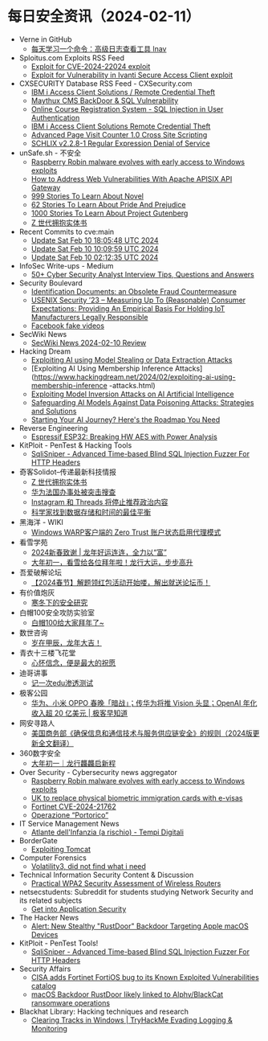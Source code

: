 # 每日安全资讯（2024-02-11）

- Verne in GitHub
  - [每天学习一个命令：高级日志查看工具 lnav](https://einverne.github.io/post/2024/02/the-logfile-navigator-lnav.html)
- Sploitus.com Exploits RSS Feed
  - [Exploit for CVE-2024-22024 exploit](https://sploitus.com/exploit?id=4A70A7E5-F9CD-531E-AF58-70E558CA81AC&utm_source=rss&utm_medium=rss)
  - [Exploit for Vulnerability in Ivanti Secure Access Client exploit](https://sploitus.com/exploit?id=B6A1740C-B8A6-563A-B6D9-0A01A9A99D3D&utm_source=rss&utm_medium=rss)
- CXSECURITY Database RSS Feed - CXSecurity.com
  - [IBM i Access Client Solutions / Remote Credential Theft](https://cxsecurity.com/issue/WLB-2024020045)
  - [Maythux CMS BackDoor & SQL Vulnerability](https://cxsecurity.com/issue/WLB-2024020044)
  - [Online Course Registration System - SQL Injection in User Authentication](https://cxsecurity.com/issue/WLB-2024020043)
  - [IBM i Access Client Solutions Remote Credential Theft](https://cxsecurity.com/issue/WLB-2024020042)
  - [Advanced Page Visit Counter 1.0 Cross Site Scripting](https://cxsecurity.com/issue/WLB-2024020041)
  - [SCHLIX v2.2.8-1 Regular Expression Denial of Service](https://cxsecurity.com/issue/WLB-2024020040)
- unSafe.sh - 不安全
  - [Raspberry Robin malware evolves with early access to Windows exploits](https://buaq.net/go-221562.html)
  - [How to Address Web Vulnerabilities With Apache APISIX API Gateway](https://buaq.net/go-221570.html)
  - [999 Stories To Learn About Novel](https://buaq.net/go-221572.html)
  - [62 Stories To Learn About Pride And Prejudice](https://buaq.net/go-221573.html)
  - [1000 Stories To Learn About Project Gutenberg](https://buaq.net/go-221571.html)
  - [Z 世代拥抱实体书](https://buaq.net/go-221558.html)
- Recent Commits to cve:main
  - [Update Sat Feb 10 18:05:48 UTC 2024](https://github.com/trickest/cve/commit/4778dc1093f1ab47d1d77cede0a86cfd680ee915)
  - [Update Sat Feb 10 10:09:59 UTC 2024](https://github.com/trickest/cve/commit/c96f7c2e75ad80b06897e694538d95b3d0b207a0)
  - [Update Sat Feb 10 02:12:35 UTC 2024](https://github.com/trickest/cve/commit/fcf4a7cfb5143e0a05300207aa46757f1d6195d7)
- InfoSec Write-ups - Medium
  - [50+ Cyber Security Analyst Interview Tips, Questions and Answers](https://infosecwriteups.com/50-cyber-security-analyst-interview-tips-questions-and-answers-6ee7824bf21c?source=rss----7b722bfd1b8d---4)
- Security Boulevard
  - [Identification Documents: an Obsolete Fraud Countermeasure](https://securityboulevard.com/2024/02/identification-documents-an-obsolete-fraud-countermeasure/)
  - [USENIX Security ’23 – Measuring Up To (Reasonable) Consumer Expectations: Providing An Empirical Basis For Holding IoT Manufacturers Legally Responsible](https://securityboulevard.com/2024/02/usenix-security-23-measuring-up-to-reasonable-consumer-expectations-providing-an-empirical-basis-for-holding-iot-manufacturers-legally-responsible/)
  - [Facebook fake videos](https://securityboulevard.com/2024/02/facebook-fake-videos/)
- SecWiki News
  - [SecWiki News 2024-02-10 Review](http://www.sec-wiki.com/?2024-02-10)
- Hacking Dream
  - [Exploiting AI using Model Stealing or Data Extraction Attacks](https://www.hackingdream.net/2024/02/exploiting-ai-using-model-stealing-data-extraction-attacks.html)
  - [Exploiting AI Using Membership Inference Attacks](https://www.hackingdream.net/2024/02/exploiting-ai-using-membership-inference -attacks.html)
  - [Exploiting Model Inversion Attacks on AI Artificial Intelligence](https://www.hackingdream.net/2024/02/exploiting-model-inversion-attacks-on-ai-artificial-.html)
  - [Safeguarding AI Models Against Data Poisoning Attacks: Strategies and Solutions](https://www.hackingdream.net/2024/02/safeguarding-ai-models-against-data-poiso.html)
  - [Starting Your AI Journey? Here's the Roadmap You Need](https://www.hackingdream.net/2024/02/starting-your-ai-journey-heres-roadmap-you-need.html)
- Reverse Engineering
  - [Espressif ESP32: Breaking HW AES with Power Analysis](https://www.reddit.com/r/ReverseEngineering/comments/1ang285/espressif_esp32_breaking_hw_aes_with_power/)
- KitPloit - PenTest &amp; Hacking Tools
  - [SqliSniper - Advanced Time-based Blind SQL Injection Fuzzer For HTTP Headers](http://www.kitploit.com/2024/02/sqlisniper-advanced-time-based-blind.html)
- 奇客Solidot–传递最新科技情报
  - [Z 世代拥抱实体书](https://www.solidot.org/story?sid=77343)
  - [华为法国办事处被突击搜查](https://www.solidot.org/story?sid=77342)
  - [Instagram 和 Threads 将停止推荐政治内容](https://www.solidot.org/story?sid=77341)
  - [科学家找到数据存储和时间的最佳平衡](https://www.solidot.org/story?sid=77340)
- 黑海洋 - WIKI
  - [Windows WARP客户端的 Zero Trust 账户状态启用代理模式](https://blog.upx8.com/4032)
- 看雪学苑
  - [2024新春致谢 | 龙年好运连连，全力以“富”](https://mp.weixin.qq.com/s?__biz=MjM5NTc2MDYxMw==&mid=2458542079&idx=1&sn=9674e46d08afbce4ba8dc204874f8854&chksm=b18d6f7586fae66348cf035236995538bbb2f7e9c188198fb85e7c735666c7ba26eb2ff5d908&scene=58&subscene=0#rd)
  - [大年初一，看雪给各位拜年啦！龙行大运，步步高升](https://mp.weixin.qq.com/s?__biz=MjM5NTc2MDYxMw==&mid=2458542079&idx=2&sn=292cd9baba80e195255833212d152113&chksm=b18d6f7586fae6638f99d691bbb0f56db56d9f467b59d002f049c91ea9443aca579f51169146&scene=58&subscene=0#rd)
- 吾爱破解论坛
  - [【2024春节】解题领红包活动开始喽，解出就送论坛币！](https://mp.weixin.qq.com/s?__biz=MjM5Mjc3MDM2Mw==&mid=2651140061&idx=1&sn=906ccfc32db103d6845d1ec972f32c93&chksm=bd50bf898a27369f35ea0e687b79d3e6a2f301386729b8374353d52d8c80e4b878f89e0ccfdb&scene=58&subscene=0#rd)
- 有价值炮灰
  - [寒冬下的安全研究](https://mp.weixin.qq.com/s?__biz=MzA3MzU1MDQwOA==&mid=2247484780&idx=1&sn=68fca63ffe9ef65212a9cc5730d408a3&chksm=9f0c1a4ba87b935d68f6a9bcd2b3468dcf8ab0859e7c6dfb0ee82916f76cee26b9604716169c&scene=58&subscene=0#rd)
- 白帽100安全攻防实验室
  - [白帽100给大家拜年了~](https://mp.weixin.qq.com/s?__biz=MzIxMDYyNTk3Nw==&mid=2247514826&idx=1&sn=b6264429eb95a98583989964baf61588&chksm=97634e1ca014c70a3de5a0befd253a3f505a9df255049be7f9de54acf3c37e41f4435dff9538&scene=58&subscene=0#rd)
- 数世咨询
  - [岁在甲辰，龙年大吉！](https://mp.weixin.qq.com/s?__biz=MzkxNzA3MTgyNg==&mid=2247508833&idx=1&sn=16629cce89ac165735615d66ce695c81&chksm=c144d1dcf63358caf7c9b3db8bd6901e6884bdf1ac9d7ffd0e0bb39e2d2d9c0d988cbb6bcc0d&scene=58&subscene=0#rd)
- 青衣十三楼飞花堂
  - [心怀信念，便是最大的祝愿](https://mp.weixin.qq.com/s?__biz=MzUzMjQyMDE3Ng==&mid=2247487141&idx=1&sn=dbb5d29081ce981f53c9f6a103adbb0d&chksm=fab2cd9acdc5448c1d4ed7d7b0fd5c90487ac2a4c875aad57f43c157d5367822805c094c145e&scene=58&subscene=0#rd)
- 迪哥讲事
  - [记一次edu渗透测试](https://mp.weixin.qq.com/s?__biz=MzIzMTIzNTM0MA==&mid=2247493518&idx=1&sn=8a208d8f54ccd6dc4ec8b97338d98dcd&chksm=e8a5ededdfd264fb665398144c8ff392accb9da87fcbdd5ebb7bbe3b73a93788cacace56b310&scene=58&subscene=0#rd)
- 极客公园
  - [华为、小米 OPPO 春晚「暗战」；传华为将推 Vision 头显；OpenAI 年化收入超 20 亿美元 | 极客早知道](https://mp.weixin.qq.com/s?__biz=MTMwNDMwODQ0MQ==&mid=2653033209&idx=1&sn=b90a956efa6951cec546a6e96433ff90&chksm=7e576f4f4920e659787c33908e8a799ca86ea3c6895f4754b62c6fe4b9cab24978bfd884ccb8&scene=58&subscene=0#rd)
- 网安寻路人
  - [美国商务部《确保信息和通信技术与服务供应链安全》的规则（2024版更新全文翻译）](https://mp.weixin.qq.com/s?__biz=MzIxODM0NDU4MQ==&mid=2247501174&idx=1&sn=c2ca78c4569d39167f92bd3c418f6792&chksm=97e9789ca09ef18a8586bf8de2b2dfc1ad2cc402b7ba84bfffdabe8c83c3b0ca6d4802801811&scene=58&subscene=0#rd)
- 360数字安全
  - [大年初一｜龙行龘龘启新程](https://mp.weixin.qq.com/s?__biz=MzA4MTg0MDQ4Nw==&mid=2247569508&idx=1&sn=b127a106977627773ac5202604855662&chksm=9f8d406ca8fac97a75cefe3f8d8c97655bbeed7a4fb34fa31a2a093f2accb0b32512bfea51fe&scene=58&subscene=0#rd)
- Over Security - Cybersecurity news aggregator
  - [Raspberry Robin malware evolves with early access to Windows exploits](https://www.bleepingcomputer.com/news/security/raspberry-robin-malware-evolves-with-early-access-to-windows-exploits/)
  - [UK to replace physical biometric immigration cards with e-visas](https://www.bleepingcomputer.com/news/security/uk-to-replace-physical-biometric-immigration-cards-with-e-visas/)
  - [Fortinet CVE-2024-21762](https://lobsec.com/2024/02/fortinet-cve-2024-21762/)
  - [Operazione “Portorico”](https://www.commissariatodips.it/notizie/articolo/operazione-portorico/index.html)
- IT Service Management News
  - [Atlante dell'Infanzia (a rischio) - Tempi Digitali](http://blog.cesaregallotti.it/2024/02/atlante-dellinfanzia-rischio-tempi.html)
- BorderGate
  - [Exploiting Tomcat](https://www.bordergate.co.uk/exploiting-tomcat/)
- Computer Forensics
  - [Volatility3, did not find what i need](https://www.reddit.com/r/computerforensics/comments/1anrm50/volatility3_did_not_find_what_i_need/)
- Technical Information Security Content & Discussion
  - [Practical WPA2 Security Assessment of Wireless Routers](https://www.reddit.com/r/netsec/comments/1anj5oq/practical_wpa2_security_assessment_of_wireless/)
- netsecstudents: Subreddit for students studying Network Security and its related subjects
  - [Get into Application Security](https://www.reddit.com/r/netsecstudents/comments/1anfpk2/get_into_application_security/)
- The Hacker News
  - [Alert: New Stealthy "RustDoor" Backdoor Targeting Apple macOS Devices](https://thehackernews.com/2024/02/alert-new-stealthy-rustdoor-backdoor.html)
- KitPloit - PenTest Tools!
  - [SqliSniper - Advanced Time-based Blind SQL Injection Fuzzer For HTTP Headers](http://www.kitploit.com/2024/02/sqlisniper-advanced-time-based-blind.html)
- Security Affairs
  - [CISA adds Fortinet FortiOS bug to its Known Exploited Vulnerabilities catalog](https://securityaffairs.com/158955/hacking/cisa-fortinet-fortios-bug-known-exploited-vulnerabilities-catalog.html)
  - [macOS Backdoor RustDoor likely linked to Alphv/BlackCat ransomware operations](https://securityaffairs.com/158942/malware/macos-backdoor-rustdoor.html)
- Blackhat Library: Hacking techniques and research
  - [Clearing Tracks in Windows | TryHackMe Evading Logging & Monitoring](https://www.reddit.com/r/blackhat/comments/1anab5v/clearing_tracks_in_windows_tryhackme_evading/)
